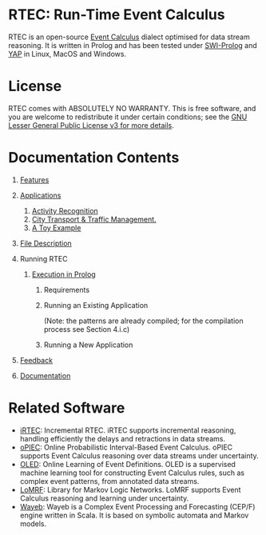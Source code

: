 # RTEC: Run-Time Event Calculus

RTEC is an open-source [Event Calculus](https://en.wikipedia.org/wiki/Event_calculus) dialect optimised for data stream reasoning. It is written in Prolog and has been tested under [SWI-Prolog](https://www.swi-prolog.org/) and [YAP](https://en.wikipedia.org/wiki/YAP_(Prolog)) in Linux, MacOS and Windows.

# License

RTEC comes with ABSOLUTELY NO WARRANTY. This is free software, and you are welcome to redistribute it under certain conditions; see the [GNU Lesser General Public License v3 for more details](http://www.gnu.org/licenses/lgpl-3.0.html).

# Documentation Contents

1. [Features](docs/features.md)

2. [Applications](docs/applications.md)

   1. [Activity Recognition](examples/caviar/README.md)
   2. [City Transport & Traffic Management.](examples/ctm/README.md)
   3. [A Toy Example](examples/toy/README.md) 

3. [File Description](file-description.md)

4. Running RTEC
   1. [Execution in Prolog](docs/prolog-execution.md)
      
      1. Requirements
      
      2. Running an Existing Application 
      
         \(Note: the patterns are already compiled; for the compilation process see Section 4.i.c\)
      
      3. Running a New Application 

5. [Feedback](docs/feedback.md)

6. [Documentation](docs/documentation.md)

# Related Software
- [iRTEC](https://github.com/eftsilio/Incremental_RTEC): Incremental RTEC. iRTEC supports incremental reasoning, handling efficiently the delays and retractions in data streams.
- [oPIEC](https://github.com/Periklismant/oPIEC): Online Probabilistic Interval-Based Event Calculus. oPIEC supports Event Calculus reasoning over data streams under uncertainty.
- [OLED](https://github.com/nkatzz/ORL): Online Learning of Event Definitions. OLED is a supervised machine learning tool for constructing Event Calculus rules, such as complex event patterns, from annotated data streams.
- [LoMRF](https://github.com/anskarl/LoMRF):  Library for Markov Logic Networks. LoMRF supports Event Calculus reasoning and learning under uncertainty.
- [Wayeb](https://github.com/ElAlev/Wayeb): Wayeb is a Complex Event Processing and Forecasting (CEP/F) engine written in Scala. It is based on symbolic automata and Markov models.

